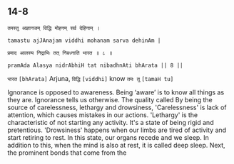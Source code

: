 ## 14-8


```shloka-sa
तमस्तु अज्ञानजम् विद्धि मोहनम् सर्व देहिनाम् ।
```
```shloka-sa-hk
tamastu ajJAnajam viddhi mohanam sarva dehinAm |
```
```shloka-sa
प्रमाद आलस्य निद्राभिः तत् निबध्नाति भारत ॥ ८ ॥
```
```shloka-sa-hk
pramAda Alasya nidrAbhiH tat nibadhnAti bhArata || 8 ||
```

`भारत` `[bhArata]` Arjuna, `विद्धि` `[viddhi]` know `तमः तु` `[tamaH tu]` 



Ignorance is opposed to awareness. Being ‘aware’ is to know all things as they are. Ignorance tells us otherwise. 
The quality called 
By being the source of carelessness, lethargy and drowsiness, 
'Carelessness' is lack of attention, which causes mistakes in our actions. 
'Lethargy' is the characteristic of not starting any activity. It's a state of being rigid and pretentious. 
'Drowsiness' happens when our limbs are tired of activity and start retiring to rest. In this state, our organs recede and we sleep. In addition to this, when the mind is also at rest, it is called deep sleep.
Next, the prominent bonds that come from the 

